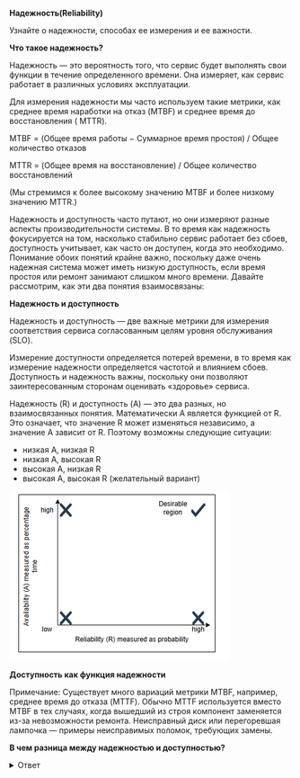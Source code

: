 **Надежность(Reliability)**

Узнайте о надежности, способах ее измерения и ее важности.

**Что такое надежность?**

Надежность — это вероятность того, что сервис будет выполнять свои функции в течение определенного времени. Она измеряет, как сервис
работает в различных условиях эксплуатации.

Для измерения надежности мы часто используем такие метрики, как среднее время наработки на отказ (MTBF) и среднее время до восстановления (
MTTR).

MTBF = (Общее время работы − Суммарное время простоя) / Общее количество отказов

MTTR = (Общее время на восстановление) / Общее количество восстановлений

(Мы стремимся к более высокому значению MTBF и более низкому значению MTTR.)

Надежность и доступность часто путают, но они измеряют разные аспекты производительности системы. В то время как надежность фокусируется на
том, насколько стабильно сервис работает без сбоев, доступность учитывает, как часто он доступен, когда это необходимо. Понимание обоих
понятий крайне важно, поскольку даже очень надежная система может иметь низкую доступность, если время простоя или ремонт занимают слишком
много времени. Давайте рассмотрим, как эти два понятия взаимосвязаны:

**Надежность и доступность**

Надежность и доступность — две важные метрики для измерения соответствия сервиса согласованным целям уровня обслуживания (SLO).

Измерение доступности определяется потерей времени, в то время как измерение надежности определяется частотой и влиянием сбоев. Доступность
и надежность важны, поскольку они позволяют заинтересованным сторонам оценивать «здоровье» сервиса.

Надежность (R) и доступность (A) — это два разных, но взаимосвязанных понятия. Математически A является функцией от R. Это означает, что
значение R может изменяться независимо, а значение A зависит от R. Поэтому возможны следующие ситуации:

* низкая A, низкая R
* низкая A, высокая R
* высокая A, низкая R
* высокая A, высокая R (желательный вариант)

![img.png](img/img.png)

**Доступность как функция надежности**

Примечание: Существует много вариаций метрики MTBF, например, среднее время до отказа (MTTF). Обычно MTTF используется вместо MTBF в тех
случаях, когда вышедший из строя компонент заменяется из-за невозможности ремонта. Неисправный диск или перегоревшая лампочка — примеры
неисправимых поломок, требующих замены.

 **В чем разница между надежностью и доступностью?**
<details>
  <summary>Ответ</summary>
   Надежность(Reliability) измеряет, насколько хорошо система выполняет свои предполагаемые операции (функциональные требования). Для этого мы используем
   средние значения (среднее время до отказа, среднее время до восстановления и т. д.).

   Доступность(Availability) измеряет процент времени, в течение которого система принимает запросы и отвечает клиентам.

   **Пример 1:** Некоторая система может быть доступна 90% времени, но при этом быть надежной только в 80% случаев.

   **Пример 2:** Предположим, что под «системой» мы понимаем все, что находится внутри дата-центра (аппаратное и программное обеспечение).
   Допустим, в этом дата-центре произошел сбой сети, в результате которого ни входящий, ни исходящий трафик не проходит. В этом случае
   мгновенная доступность может быть равна нулю (поскольку клиенты не могут получить доступ к сервису), даже если внутри дата-центра все
   системы прекрасно функционируют (мгновенная надежность 100%).

   Мы используем оба показателя (надежность и доступность) в разных контекстах. Например, производители систем хранения данных часто
   указывают MTTF для своих дисков. Большинство онлайн-сервисов используют время безотказной работы (как меру доступности) в своих
   соглашениях об уровне обслуживания (SLA). Например, время безотказной работы виртуальных машин EC2 составляет 99,95%.
</details>